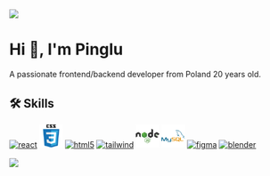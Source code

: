 
<a href="https://github.com/P1nglu" target="_blank">
<img height="200" align="center" src="https://github-readme-stats.vercel.app/api?username=P1nglu&count_private=true&theme=radical" />
</a>

<h1>Hi 👋, I'm Pinglu</h1>

<p>A passionate frontend/backend developer from Poland 20 years old. </p>

<h2>🛠 Skills</h2>
<p>

<a target="_blank" href="https://reactjs.org/" target="_blank" style="display: inline-block;">
<img src="https://raw.githubusercontent.com/danielcranney/readme-generator/main/public/icons/skills/react-colored.svg" alt="react" width="42" height="42" />
</a>


<a target="_blank" href="https://www.w3schools.com/css/" target="_blank" style="display: inline-block;">
<img src="https://raw.githubusercontent.com/devicons/devicon/master/icons/css3/css3-original-wordmark.svg" alt="css3" width="42" height="42" />
</a>


<a target="_blank" href="https://www.w3.org/html/" target="_blank" style="display: inline-block;">
<img src="https://raw.githubusercontent.com/danielcranney/readme-generator/main/public/icons/skills/html5-colored.svg" alt="html5" width="42" height="42" />
</a>


<a target="_blank" href="https://tailwindcss.com/" target="_blank" style="display: inline-block;">
<img src="https://raw.githubusercontent.com/danielcranney/readme-generator/main/public/icons/skills/tailwindcss-colored.svg" alt="tailwind" width="42" height="42" />
</a>


<a target="_blank" href="https://nodejs.org" target="_blank" style="display: inline-block;">
<img src="https://raw.githubusercontent.com/devicons/devicon/master/icons/nodejs/nodejs-original-wordmark.svg" alt="nodejs" width="42" height="42" />
</a>


<a target="_blank" href="https://www.mysql.com/" target="_blank" style="display: inline-block;">
<img src="https://raw.githubusercontent.com/devicons/devicon/master/icons/mysql/mysql-original-wordmark.svg" alt="mysql" width="42" height="42" />
</a>


<a target="_blank" href="https://www.figma.com/" target="_blank" style="display: inline-block;">
<img src="https://www.vectorlogo.zone/logos/figma/figma-icon.svg" alt="figma" width="42" height="42" />
</a>


<a target="_blank" href="https://www.blender.org/" target="_blank" style="display: inline-block;">
<img src="https://download.blender.org/branding/community/blender_community_badge_white.svg" alt="blender" width="42" height="42" />
</a>

</p>

<a href="https://github.com/P1nglu" target="_blank">
<img height="200" align="center" src="https://github-readme-stats-one-mu-82.vercel.app/api/top-langs/?username=P1nglu&layout=compact&langs_count=8&bg_color=ffffff#gh-light-mode-only" />
</a>
